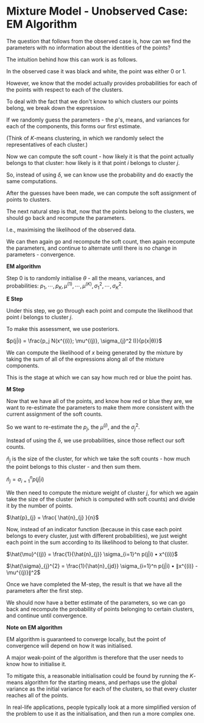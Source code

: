 # Mixture Model - Unobserved Case: EM Algorithm

The question that follows from the observed case is, how can we find the parameters with no information about the identities of the points?

The intuition behind how this can work is as follows.

In the observed case it was black and white, the point was either $0$ or $1$.

However, we know that the model actually provides probabilities for each of the points with respect to each of the clusters.

To deal with the fact that we don't know to which clusters our points belong, we break down the expression.

If we randomly guess the parameters - the $p$'s, means, and variances for each of the components, this forms our first estimate.

(Think of $K$-means clustering, in which we randomly select the representatives of each cluster.)

Now we can compute the soft count - how likely it is that the point actually belongs to that cluster: how likely is it that point $i$ belongs to cluster $j$.

So, instead of using $\delta$, we can know use the probability and do exactly the same computations.

After the guesses have been made, we can compute the soft assignment of points to clusters.

The next natural step is that, now that the points belong to the clusters, we should go back and recompute the parameters.

I.e., maximising the likelihood of the observed data.

We can then again go and recompute the soft count, then again recompute the parameters, and continue to alternate until there is no change in parameters - convergence.

**EM algorithm**

Step $0$ is to randomly initialise $θ$ - all the means, variances, and probabilities: $p_1,⋯,p_K, \mu^{(1)},⋯,\mu^{(K)}, \sigma_{1}^2,⋯,\sigma_{K}^2$.

**E Step**

Under this step, we go through each point and compute the likelihood that point $i$ belongs to cluster $j$.

To make this assessment, we use posteriors.

$p(j|i) = \frac{p_j N(x^{(i)}; \mu^{(j)}, \sigma_{j}^2 I)}{p(x|θ)}$

We can compute the likelihood of $x$ being generated by the mixture by taking the sum of all of the expressions along all of the mixture components.

This is the stage at which we can say how much red or blue the point has.

**M Step**

Now that we have all of the points, and know how red or blue they are, we want to re-estimate the parameters to make them more consistent with the current assignment of the soft counts.

So we want to re-estimate the $p_j$, the $\mu^{(j)}$, and the $\sigma_{j}^2$.

Instead of using the $\delta$, we use probabilities, since those reflect our soft counts.

$\hat{n}_{j}$ is the size of the cluster, for which we take the soft counts - how much the point belongs to this cluster - and then sum them.

$`\hat{n}_{j} = \sigma_{i=1}^n p(j|i)`$

We then need to compute the mixture weight of cluster $j$, for which we again take the size of the cluster (which is computed with soft counts) and divide it by the number of points.

$`\hat{p}_{j} = \frac{ \hat{n}_{j} }{n}`$

Now, instead of an indicator function (because in this case each point belongs to every cluster, just with different probabilities), we just weight each point in the sum according to its likelihood to belong to that cluster.

$`\hat{\mu}^{(j)} = \frac{1}{\hat{n}_{j}} \sigma_{i=1}^n p(j|i) • x^{(i)}`$

$`\hat{\sigma}_{j}^{2} = \frac{1}{\hat{n}_{jd}} \sigma_{i=1}^n p(j|i) • ∥x^{(i)} - \mu^{(j)}∥^2`$

Once we have completed the M-step, the result is that we have all the parameters after the first step.

We should now have a better estimate of the parameters, so we can go back and recompute the probability of points belonging to certain clusters, and continue until convergence.

**Note on EM algorithm**

EM algorithm is guaranteed to converge locally, but the point of convergence will depend on how it was initialised.

A major weak-point of the algorithm is therefore that the user needs to know how to initialise it.

To mitigate this, a reasonable initialisation could be found by running the $K$-means algorithm for the starting means, and perhaps use the global variance as the initial variance for each of the clusters, so that every cluster reaches all of the points.

In real-life applications, people typically look at a more simplified version of the problem to use it as the initialisation, and then run a more complex one.
